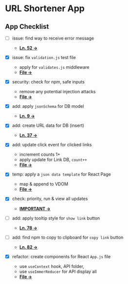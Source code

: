 # URL Shortener App

## App Checklist
* [ ] issue: find way to receive error message
    - [**Ln. 52 →**](/middleware/validates.js)
    
* [x] issue: fix `validation.js` test file
    - apply for `validates.js` middleware
    - [**File →**](/test/validation.js)

* [x] security: check for npm, safe inputs
    - remove any potential injection attacks
    - [**File →**](/client/src/App.js)

* [x] add: apply `jsonSchema` for DB model
    - [**Ln. 9 →**](/models/Link.js)

* [x] add: create URL data for DB (insert)
    - [**Ln. 37 →**](/controllers/url-controller.js)

* [x] add: update click event for clicked links
    - increment counts 1+
    - apply update for Link DB, `count++`
    - [**File →**](/client/src/App.js)

* [x] temp: apply a `json data template` for React Page
    - map & append to VDOM
    - [**File →**](/client/src/assets/data-temp.json)

* [x] check: priority, run & view all updates
    - [**IMPORTANT →**](/package.json)

* [ ] add: apply tooltip style for `show link` button
    - [**Ln. 78 →**](/client/src/App.js)

* [ ] add: find npm to copy to clipboard for `copy link` button
    - [**Ln. 82 →**](/client/src/App.js)

* [x] refactor: create components for React `App.js` file
    - use `useContext` hook, API folder, 
    - use `useImmerReducer` for API display all
    - [**File →**](/client/src/App.js)